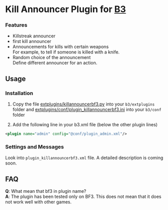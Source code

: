 # Kill Announcer Plugin for [B3](http://www.bigbrotherbot.net/ "BigBrotherBot")

### Features

- Killstreak announcer
- first kill announcer
- Announcements for kills with certain weapons  
  For example, to tell if someone is killed with a knife.
- Random choice of the announcement  
  Define different announcer for an action.

## Usage

### Installation
1. Copy the file [extplugins/killannouncerbf3.py](extplugins/killannouncerbf3.py) into your `b3/extplugins` folder and
[extplugins/conf/plugin_killannouncerbf3.ini](extplugins/conf/plugin_killannouncerbf3.ini) into your `b3/conf` folder

2. Add the following line in your b3.xml file (below the other plugin lines)
```xml
<plugin name="admin" config="@conf/plugin_admin.xml"/>
```

### Settings and Messages
Look into `plugin_killannouncerbf3.xml` file. A detailed description is coming soon.

## FAQ
**Q**: What mean that bf3 in plugin name?  
**A**: The plugin has been tested only on BF3. This does not mean that it does not work well with other games.
